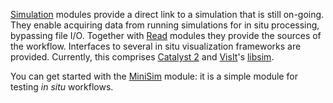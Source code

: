 [Simulation]() modules provide a direct link to a simulation that is still on-going. They enable acquiring data from running simulations for in situ processing, bypassing file I/O.
Together with [Read]() modules they provide the sources of the workflow.
Interfaces to several in situ visualization frameworks are provided. Currently, this comprises [Catalyst 2](https://catalyst-in-situ.readthedocs.io/en/latest/index.html) and [VisIt](https://visit-dav.github.io/visit-website/)'s [libsim](https://visitusers.org/index.php?title=Simulation_Control_Interface).

You can get started with the [MiniSim]() module: it is a simple module for testing *in situ* workflows.

